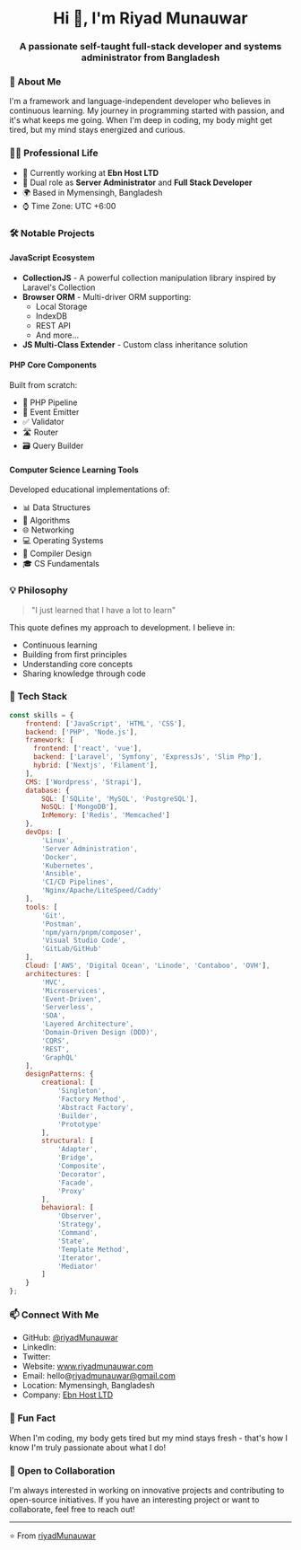 <h1 align="center">Hi 👋, I'm Riyad Munauwar</h1>
<h3 align="center">A passionate self-taught full-stack developer and systems administrator from Bangladesh</h3>

### 🚀 About Me
I'm a framework and language-independent developer who believes in continuous learning. My journey in programming started with passion, and it's what keeps me going. When I'm deep in coding, my body might get tired, but my mind stays energized and curious.

### 👨‍💻 Professional Life
- 🏢 Currently working at **Ebn Host LTD**
- 👥 Dual role as **Server Administrator** and **Full Stack Developer**
- 🌍 Based in Mymensingh, Bangladesh
- ⌚ Time Zone: UTC +6:00

### 🛠️ Notable Projects

#### JavaScript Ecosystem
- **CollectionJS** - A powerful collection manipulation library inspired by Laravel's Collection
- **Browser ORM** - Multi-driver ORM supporting:
  - Local Storage
  - IndexDB
  - REST API
  - And more...
- **JS Multi-Class Extender** - Custom class inheritance solution

#### PHP Core Components
Built from scratch:
- 🔄 PHP Pipeline
- 📡 Event Emitter
- ✅ Validator
- 🛣️ Router
- 🗃️ Query Builder

#### Computer Science Learning Tools
Developed educational implementations of:
- 📊 Data Structures
- 🧮 Algorithms
- 🌐 Networking
- 💻 Operating Systems
- 🔧 Compiler Design
- 🎓 CS Fundamentals

### 💡 Philosophy
> "I just learned that I have a lot to learn"

This quote defines my approach to development. I believe in:
- Continuous learning
- Building from first principles
- Understanding core concepts
- Sharing knowledge through code

### 🔧 Tech Stack
```javascript
const skills = {
    frontend: ['JavaScript', 'HTML', 'CSS'],
    backend: ['PHP', 'Node.js'],
    framework: [
      frontend: ['react', 'vue'],
      backend: ['Laravel', 'Symfony', 'ExpressJs', 'Slim Php'],
      hybrid: ['Nextjs', 'Filament'],
    ],
    CMS: ['Wordpress', 'Strapi'],
    database: {
        SQL: ['SQLite', 'MySQL', 'PostgreSQL'],
        NoSQL: ['MongoDB'],
        InMemory: ['Redis', 'Memcached']
    },
    devOps: [
        'Linux',
        'Server Administration',
        'Docker',
        'Kubernetes',
        'Ansible',
        'CI/CD Pipelines',
        'Nginx/Apache/LiteSpeed/Caddy'
    ],
    tools: [
        'Git',
        'Postman',
        'npm/yarn/pnpm/composer',
        'Visual Studio Code',
        'GitLab/GitHub'
    ],
    Cloud: ['AWS', 'Digital Ocean', 'Linode', 'Contaboo', 'OVH'],
    architectures: [
        'MVC',
        'Microservices',
        'Event-Driven',
        'Serverless',
        'SOA',
        'Layered Architecture',
        'Domain-Driven Design (DDD)',
        'CQRS',
        'REST',
        'GraphQL'
    ],
    designPatterns: {
        creational: [
            'Singleton',
            'Factory Method',
            'Abstract Factory',
            'Builder',
            'Prototype'
        ],
        structural: [
            'Adapter',
            'Bridge',
            'Composite',
            'Decorator',
            'Facade',
            'Proxy'
        ],
        behavioral: [
            'Observer',
            'Strategy',
            'Command',
            'State',
            'Template Method',
            'Iterator',
            'Mediator'
        ]
    }
};
```

### 📫 Connect With Me
- GitHub: [@riyadMunauwar](https://github.com/riyadMunauwar)
- LinkedIn: 
- Twitter:
- Website: www.riyadmunauwar.com
- Email: hello@riyadmunauwar@gmail.com
- Location: Mymensingh, Bangladesh
- Company: [Ebn Host LTD](https://ebnhost.com)

### 🌟 Fun Fact
When I'm coding, my body gets tired but my mind stays fresh - that's how I know I'm truly passionate about what I do!

### 🤝 Open to Collaboration
I'm always interested in working on innovative projects and contributing to open-source initiatives. If you have an interesting project or want to collaborate, feel free to reach out!

---
⭐️ From [riyadMunauwar](https://github.com/riyadMunauwar)
